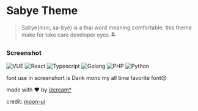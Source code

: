 # Sabye Theme

> Sabye(สบาย, sa-bye) is a thai word meaning comfortable. this theme make for take care developer eyes.🏝️

### Screenshot


![VUE](screenshots/vue.png)
![React](screenshots/react.png)
![Typescript](screenshots/typescript.png)
![Golang](screenshots/golang.png)
![PHP](screenshots/php.png)
![Python](screenshots/python.png)

font use in screenshort is Dank mono my all time favorite font😍

made with ❤️ by [izcream*](https://github.com/izcream)

credit: [moon-ui](https://github.com/g3offrey/moon-ui)
